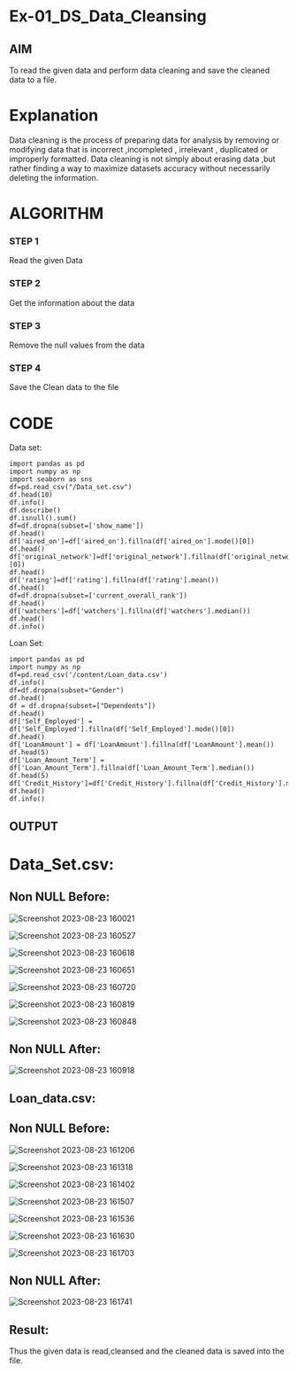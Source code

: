 # Ex-01_DS_Data_Cleansing


## AIM
To read the given data and perform data cleaning and save the cleaned data to a file. 

# Explanation
Data cleaning is the process of preparing data for analysis by removing or modifying data that is incorrect ,incompleted , irrelevant , duplicated or improperly formatted. 
Data cleaning is not simply about erasing data ,but rather finding a way to maximize datasets accuracy without necessarily deleting the information. 

# ALGORITHM
### STEP 1
Read the given Data
### STEP 2
Get the information about the data
### STEP 3
Remove the null values from the data
### STEP 4
Save the Clean data to the file

# CODE 
Data set:
```
import pandas as pd
import numpy as np
import seaborn as sns
df=pd.read_csv("/Data_set.csv")
df.head(10)
df.info()
df.describe()
df.isnull().sum()
df=df.dropna(subset=['show_name'])
df.head()
df['aired_on']=df['aired_on'].fillna(df['aired_on'].mode()[0])
df.head()
df['original_network']=df['original_network'].fillna(df['original_network'].mode()[0])
df.head()
df['rating']=df['rating'].fillna(df['rating'].mean())
df.head()
df=df.dropna(subset=['current_overall_rank'])
df.head()
df['watchers']=df['watchers'].fillna(df['watchers'].median())
df.head()
df.info()
```
Loan Set:
```
import pandas as pd
import numpy as np
df=pd.read_csv('/content/Loan_data.csv')
df.info()
df=df.dropna(subset="Gender")
df.head()
df = df.dropna(subset=["Dependents"])
df.head()
df['Self_Employed'] = df['Self_Employed'].fillna(df['Self_Employed'].mode()[0])
df.head()
df['LoanAmount'] = df['LoanAmount'].fillna(df['LoanAmount'].mean())
df.head(5)
df['Loan_Amount_Term'] = df['Loan_Amount_Term'].fillna(df['Loan_Amount_Term'].median())
df.head(5)
df['Credit_History']=df['Credit_History'].fillna(df['Credit_History'].min())
df.head()
df.info()
```
## OUTPUT
# Data_Set.csv:
## Non NULL Before:
![Screenshot 2023-08-23 160021](https://github.com/Adhithyaram29D/ODD2023-Datascience-Ex01/assets/119393540/ac3ee639-7861-45a7-bfcf-e4d09b5048ee)

![Screenshot 2023-08-23 160527](https://github.com/Adhithyaram29D/ODD2023-Datascience-Ex01/assets/119393540/61699c04-b00f-44c7-b1cd-f547c4ed1061)

![Screenshot 2023-08-23 160618](https://github.com/Adhithyaram29D/ODD2023-Datascience-Ex01/assets/119393540/1fcba8bc-5b2a-49c6-ab3d-a89a0de441b6)

![Screenshot 2023-08-23 160651](https://github.com/Adhithyaram29D/ODD2023-Datascience-Ex01/assets/119393540/fe2bb36f-a30e-422d-bd69-00638c78a030)

![Screenshot 2023-08-23 160720](https://github.com/Adhithyaram29D/ODD2023-Datascience-Ex01/assets/119393540/335d1ac0-6ed8-4864-9e57-9f94daaff8df)

![Screenshot 2023-08-23 160819](https://github.com/Adhithyaram29D/ODD2023-Datascience-Ex01/assets/119393540/8ff4f1f3-d568-42b6-8194-0838f5f39495)

![Screenshot 2023-08-23 160848](https://github.com/Adhithyaram29D/ODD2023-Datascience-Ex01/assets/119393540/7b781222-3db1-4b98-a2a9-754fc8b46085)

## Non NULL After:
![Screenshot 2023-08-23 160918](https://github.com/Adhithyaram29D/ODD2023-Datascience-Ex01/assets/119393540/c26fc030-86ba-4753-886f-4c0a1fe22bed)

## Loan_data.csv:
## Non NULL Before:
![Screenshot 2023-08-23 161206](https://github.com/Adhithyaram29D/ODD2023-Datascience-Ex01/assets/119393540/7df7a710-ecfd-4a78-aa14-f81659a0f24b)

![Screenshot 2023-08-23 161318](https://github.com/Adhithyaram29D/ODD2023-Datascience-Ex01/assets/119393540/7de3cddf-b2c9-4182-a1e6-4070d010bfe5)

![Screenshot 2023-08-23 161402](https://github.com/Adhithyaram29D/ODD2023-Datascience-Ex01/assets/119393540/64628d07-7543-43b0-aa94-d0ce1191d690)

![Screenshot 2023-08-23 161507](https://github.com/Adhithyaram29D/ODD2023-Datascience-Ex01/assets/119393540/22335e8f-ebf1-4fc3-b40c-a12dacb24673)

![Screenshot 2023-08-23 161536](https://github.com/Adhithyaram29D/ODD2023-Datascience-Ex01/assets/119393540/3133f293-2520-4321-a8d2-40580c920d10)

![Screenshot 2023-08-23 161630](https://github.com/Adhithyaram29D/ODD2023-Datascience-Ex01/assets/119393540/e3e0f979-d63e-4403-9680-cb5468793d12)

![Screenshot 2023-08-23 161703](https://github.com/Adhithyaram29D/ODD2023-Datascience-Ex01/assets/119393540/97143749-08e0-4d3f-8312-445a6773c6f3)

## Non NULL After:
![Screenshot 2023-08-23 161741](https://github.com/Adhithyaram29D/ODD2023-Datascience-Ex01/assets/119393540/fa4136e7-a738-4ee0-8211-81e7265fe566)

## Result:
Thus the given data is read,cleansed and the cleaned data is saved into the file.
